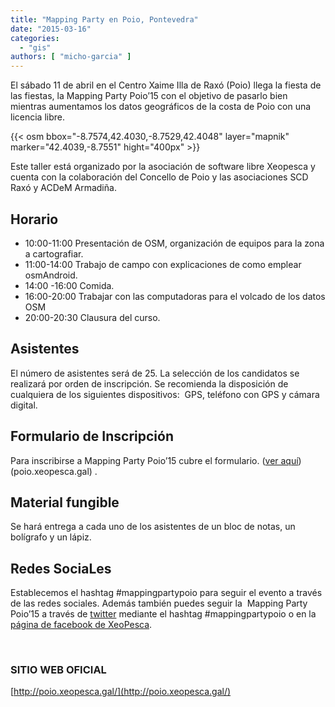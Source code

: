 ```yaml
---
title: "Mapping Party en Poio, Pontevedra"
date: "2015-03-16"
categories: 
  - "gis"
authors: [ "micho-garcia" ]
---
```


El sábado 11 de abril en el Centro Xaime Illa de Raxó (Poio) llega la fiesta de las fiestas, la Mapping Party Poio’15 con el objetivo de pasarlo bien mientras aumentamos los datos geográficos de la costa de Poio con una licencia libre.

{{< osm 
  bbox="-8.7574,42.4030,-8.7529,42.4048"
  layer="mapnik"
  marker="42.4039,-8.7551"
  hight="400px" >}}

Este taller está organizado por la asociación de software libre Xeopesca y cuenta con la colaboración del Concello de Poio y las asociaciones SCD Raxó y ACDeM Armadiña.

## **Horario**

- 10:00-11:00 Presentación de OSM, organización de equipos para la zona a cartografiar.
- 11:00-14:00 Trabajo de campo con explicaciones de como emplear osmAndroid.
- 14:00 -16:00 Comida.
- 16:00-20:00 Trabajar con las computadoras para el volcado de los datos OSM
- 20:00-20:30 Clausura del curso.

## **Asistentes**

El número de asistentes será de 25. La selección de los candidatos se realizará por orden de inscripción. Se recomienda la disposición de cualquiera de los siguientes dispositivos:  GPS, teléfono con GPS y cámara digital.

## **Formulario de **Inscripción****

Para inscribirse a Mapping Party Poio’15 cubre el formulario. ([ver aquí](https://docs.google.com/forms/d/15v52U9Zjwy4GpwQdU3ViK7ZYJJsCtBRUtrJrw1jzg2s/edit#)) (poio.xeopesca.gal) .

## **Material fungible**

Se hará entrega a cada uno de los asistentes de un bloc de notas, un bolígrafo y un lápiz.

## **Redes SociaLes**

Establecemos el hashtag #mappingpartypoio para seguir el evento a través de las redes sociales. Además también puedes seguir la  Mapping Party Poio’15 a través de [twitter](https://twitter.com/xeopesca%20) mediante el hashtag #mappingpartypoio o en la  [página de facebook de XeoPesca](https://www.facebook.com/xeopesca?fref=ts).

 

### SITIO WEB OFICIAL

[http://poio.xeopesca.gal/](http://poio.xeopesca.gal/)
